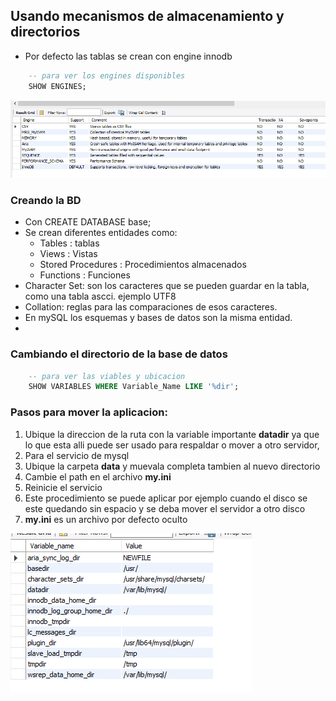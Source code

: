 ## Usando mecanismos de almacenamiento y directorios

- Por defecto las tablas se crean con engine innodb

```sql
    -- para ver los engines disponibles
    SHOW ENGINES;

```

![Motores disponibles](/imagenes/clase04/motores_disponibles.png)

### Creando la BD

- Con CREATE DATABASE base;
- Se crean diferentes entidades como:
    - Tables : tablas
    - Views : Vistas
    - Stored Procedures : Procedimientos almacenados
    - Functions : Funciones
- Character Set: son los caracteres que se pueden guardar en la tabla, como una tabla ascci. ejemplo UTF8
- Collation: reglas para las comparaciones de esos caracteres.
- En mySQL los esquemas y bases de datos son la misma entidad.
-  

### Cambiando el directorio de la base de datos

```sql
    -- para ver las viables y ubicacion
    SHOW VARIABLES WHERE Variable_Name LIKE '%dir';

```


### Pasos para mover la aplicacion:

1. Ubique la direccion de la ruta con la variable importante **datadir** ya que lo que esta alli puede ser usado para respaldar o mover a otro servidor, 
2. Para el servicio de mysql
3. Ubique la carpeta  **data** y muevala completa tambien al nuevo directorio
4. Cambie el path en el archivo **my.ini**
5. Reinicie el servicio
6. Este procedimiento se puede aplicar por ejemplo cuando el disco se este quedando sin espacio y se deba mover el servidor a otro disco
7. **my.ini** es un archivo por defecto oculto


![Variables y ubicacion](/imagenes/clase04/variables_ubicacion.png)

